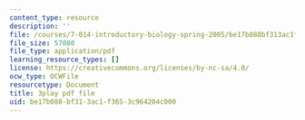```yaml
---
content_type: resource
description: ''
file: /courses/7-014-introductory-biology-spring-2005/be17b088bf313ac1f3653c964204c000_g6VEnimixRk.pdf
file_size: 57080
file_type: application/pdf
learning_resource_types: []
license: https://creativecommons.org/licenses/by-nc-sa/4.0/
ocw_type: OCWFile
resourcetype: Document
title: 3play pdf file
uid: be17b088-bf31-3ac1-f365-3c964204c000
---
```

